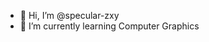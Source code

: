 - 👋 Hi, I’m @specular-zxy
- 🌱 I’m currently learning Computer Graphics

<!---
specular-zxy/specular-zxy is a ✨ special ✨ repository because its `README.md` (this file) appears on your GitHub profile.
You can click the Preview link to take a look at your changes.
--->
